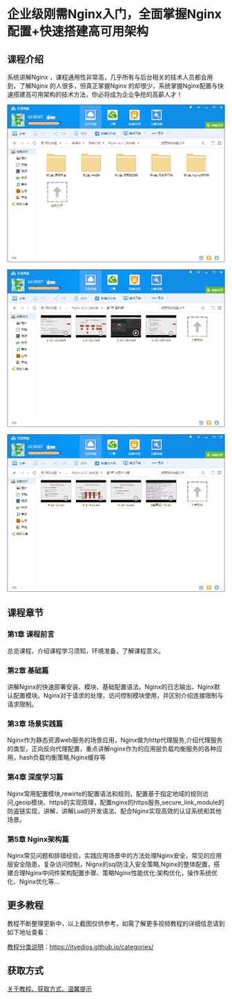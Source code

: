 # 企业级刚需Nginx入门，全面掌握Nginx配置+快速搭建高可用架构

## 课程介绍

系统讲解Nginx ，课程通用性非常高，几乎所有与后台相关的技术人员都会用到，了解Nginx 的人很多，但真正掌握Nginx 的却很少，系统掌握Nginx配置与快速搭建高可用架构的技术方法，你必将成为企业争抢的高薪人才！

![](img/Nginx从入门到实践1.png)

<!--more-->

![](img/Nginx从入门到实践2.png)

![](img/Nginx从入门到实践3.png)

## 课程章节

### 第1章 课程前言

总览课程，介绍课程学习须知，环境准备，了解课程意义。

### 第2章 基础篇

讲解Nginx的快速部署安装、模块、基础配置语法。Nginx的日志输出、Nginx默认配置模块。Nginx对于请求的处理，访问控制模块使用，并区别介绍连接限制与请求限制。

### 第3章 场景实践篇

Nginx作为静态资源web服务的场景应用，Nginx做为http代理服务,介绍代理服务的类型，正向反向代理配置，重点讲解nginx作为的应用层负载均衡服务的各种应用，hash负载均衡策略,Nginx缓存等

### 第4章 深度学习篇

Nginx常用配置模块,rewirte的配置语法和规则，配置基于指定地域的规则访问,geoip模块、https的实现原理，配置nginx的https服务,secure_link_module的防盗链实现，讲解，讲解Lua的开发语法、配合Nginx实现高效的认证系统和其他场景。

### 第5章 Nginx架构篇

Nginx常见问题和排错经验，实践应用场景中的方法处理Nginx安全，常见的应用层安全隐患，复杂访问控制，Nignx的sql防注入安全策略,Nginx的整体配置，搭建合理Nginx中间件架构配置步骤、策略Nginx性能优化:架构优化，操作系统优化、Nginx优化等...

## 更多教程

教程不断整理更新中，以上截图仅供参考，如需了解更多视频教程的详细信息请到如下地址查看：

[教程分类说明](https://itvedios.github.io/categories/)：<https://itvedios.github.io/categories/>

## 获取方式

[关于教程、获取方式、温馨提示](https://itvedios.github.io/about/)
